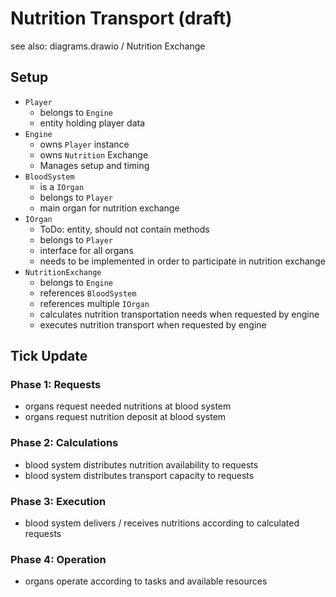 # Nutrition Transport (draft)
see also: diagrams.drawio / Nutrition Exchange
## Setup
* `Player`
	* belongs to `Engine`
	* entity holding player data
* `Engine`
	* owns `Player` instance
	* owns `Nutrition` Exchange
	* Manages setup and timing
* `BloodSystem`
	* is a `IOrgan`
	* belongs to `Player`
	* main organ for nutrition exchange
* `IOrgan`
	* ToDo: entity, should not contain methods
	* belongs to `Player`
	* interface for all organs
	* needs to be implemented in order to participate in nutrition exchange
* `NutritionExchange`
	* belongs to `Engine`
	* references `BloodSystem`
	* references multiple `IOrgan`
	* calculates nutrition transportation needs when requested by engine
	* executes nutrition transport when requested by engine
## Tick Update
### Phase 1: Requests
- organs request needed nutritions at blood system
- organs request nutrition deposit at blood system

### Phase 2: Calculations
- blood system distributes nutrition availability to requests
- blood system distributes transport capacity to requests

### Phase 3: Execution
- blood system delivers / receives nutritions according to calculated requests

### Phase 4: Operation
- organs operate according to tasks and available resources
